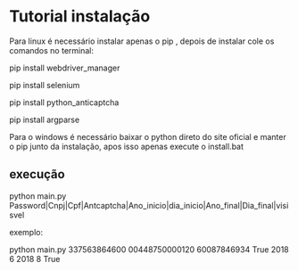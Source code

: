 # Tutorial instalação 

 
 

Para linux é necessário instalar apenas o pip , depois de instalar cole os comandos no terminal: 

 
 

pip install webdriver_manager 

pip install selenium 

pip install python_anticaptcha 

pip install argparse 

 
 

Para o windows é necessário baixar o python direto do site oficial e manter o pip junto da instalação, apos isso apenas execute o install.bat 

 
 

## execução 

 
 

python main.py Password|Cnpj|Cpf|Antcaptcha|Ano_inicio|dia_inicio|Ano_final|Dia_final|visisvel


 

exemplo: 

 
 

python main.py 337563864600 00448750000120 60087846934 True 2018 6 2018 8 True
